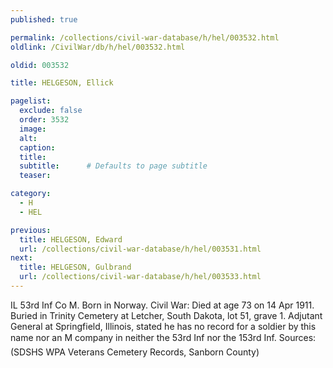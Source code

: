 ```yaml
---
published: true

permalink: /collections/civil-war-database/h/hel/003532.html
oldlink: /CivilWar/db/h/hel/003532.html

oldid: 003532

title: HELGESON, Ellick

pagelist:
  exclude: false
  order: 3532
  image: 
  alt:
  caption:
  title:
  subtitle:      # Defaults to page subtitle
  teaser:

category: 
  - H 
  - HEL

previous:
  title: HELGESON, Edward
  url: /collections/civil-war-database/h/hel/003531.html  
next:
  title: HELGESON, Gulbrand
  url: /collections/civil-war-database/h/hel/003533.html   
---
```

IL 53rd Inf Co M. Born in Norway. Civil War: Died at age 73 on 14 Apr 1911. Buried in Trinity Cemetery at Letcher, South Dakota, lot 51, grave 1. Adjutant General at Springfield, Illinois, stated he has no record for a soldier by this name nor an &#147;M&#148; company in neither the 53rd Inf nor the 153rd Inf. Sources: (SDSHS WPA Veterans Cemetery Records, Sanborn County)